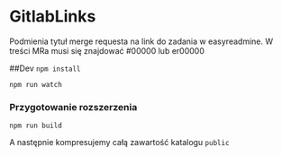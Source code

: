# GitlabLinks
Podmienia tytuł merge requesta na link do zadania w easyreadmine. W treści MRa musi się znajdować #00000 lub er00000

##Dev
```npm install```

```npm run watch```

### Przygotowanie rozszerzenia
```npm run build```

A następnie kompresujemy całą zawartość katalogu ```public```